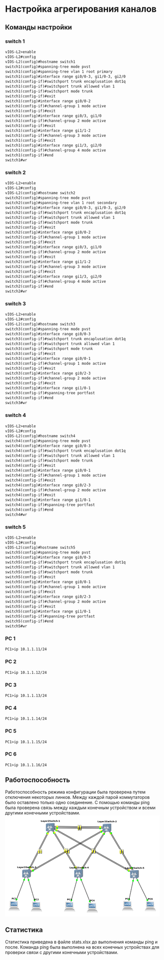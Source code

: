 # Настройка агрегирования каналов

## Команды настройки
### switch 1
```
vIOS-L2>enable
vIOS-L2#config
vIOS-L2(config)#hostname switch1
switch1(config)#spanning-tree mode pvst
switch1(config)#spanning-tree vlan 1 root primary
switch1(config)#interface range gi0/0-3, gi1/0-3, gi2/0
switch1(config-if)#switchport trunk encaplusation dot1q
switch1(config-if)#switchport trunk allowed vlan 1
switch1(config-if)#switchport mode trunk
switch1(config-if)#exit
switch1(config)#interface range gi0/0-2
switch1(config-if)#channel-group 1 mode active
switch1(config-if)#exit
switch1(config)#interface range gi0/3, gi1/0
switch1(config-if)#channel-group 2 mode active
switch1(config-if)#exit
switch1(config)#interface range gi1/1-2
switch1(config-if)#channel-group 3 mode active
switch1(config-if)#exit
switch1(config)#interface range gi1/3, gi2/0
switch1(config-if)#channel-group 4 mode active
switch1(config-if)#end
switch1#wr
```

### switch 2
```
vIOS-L2>enable
vIOS-L2#config
vIOS-L2(config)#hostname switch2
switch2(config)#spanning-tree mode pvst
switch2(config)#spanning-tree vlan 1 root secondary
switch2(config)#interface range gi0/0-3, gi1/0-3, gi2/0
switch2(config-if)#switchport trunk encaplusation dot1q
switch2(config-if)#switchport trunk allowed vlan 1
switch2(config-if)#switchport mode trunk
switch2(config-if)#exit
switch2(config)#interface range gi0/0-2
switch2(config-if)#channel-group 1 mode active
switch2(config-if)#exit
switch2(config)#interface range gi0/3, gi1/0
switch2(config-if)#channel-group 2 mode active
switch2(config-if)#exit
switch2(config)#interface range gi1/1-2
switch2(config-if)#channel-group 3 mode active
switch2(config-if)#exit
switch2(config)#interface range gi1/3, gi2/0
switch2(config-if)#channel-group 4 mode active
switch2(config-if)#end
switch2#wr
```

### switch 3
```
vIOS-L2>enable
vIOS-L2#config
vIOS-L2(config)#hostname switch3
switch3(config)#spanning-tree mode pvst
switch3(config)#interface range gi0/0-3
switch3(config-if)#switchport trunk encaplusation dot1q
switch3(config-if)#switchport trunk allowed vlan 1
switch3(config-if)#switchport mode trunk
switch3(config-if)#exit
switch3(config)#interface range gi0/0-1
switch3(config-if)#channel-group 1 mode active
switch3(config-if)#exit
switch3(config)#interface range gi0/2-3
switch3(config-if)#channel-group 2 mode active
switch3(config-if)#exit
switch3(config)#interface range gi1/0-1
switch3(config-if)#spanning-tree portfast
switch3(config-if)#end
switch3#wr
```

### switch 4
```
vIOS-L2>enable
vIOS-L2#config
vIOS-L2(config)#hostname switch4
switch4(config)#spanning-tree mode pvst
switch4(config)#interface range gi0/0-3
switch4(config-if)#switchport trunk encaplusation dot1q
switch4(config-if)#switchport trunk allowed vlan 1
switch4(config-if)#switchport mode trunk
switch4(config-if)#exit
switch4(config)#interface range gi0/0-1
switch4(config-if)#channel-group 1 mode active
switch4(config-if)#exit
switch4(config)#interface range gi0/2-3
switch4(config-if)#channel-group 2 mode active
switch4(config-if)#exit
switch4(config)#interface range gi1/0-1
switch4(config-if)#spanning-tree portfast
switch4(config-if)#end
switch4#wr
```

### switch 5
```
vIOS-L2>enable
vIOS-L2#config
vIOS-L2(config)#hostname switch5
switch5(config)#spanning-tree mode pvst
switch5(config)#interface range gi0/0-3
switch5(config-if)#switchport trunk encaplusation dot1q
switch5(config-if)#switchport trunk allowed vlan 1
switch5(config-if)#switchport mode trunk
switch5(config-if)#exit
switch5(config)#interface range gi0/0-1
switch5(config-if)#channel-group 1 mode active
switch5(config-if)#exit
switch5(config)#interface range gi0/2-3
switch5(config-if)#channel-group 2 mode active
switch5(config-if)#exit
switch5(config)#interface range gi1/0-1
switch5(config-if)#spanning-tree portfast
switch5(config-if)#end
switch5#wr
```

### PC 1
```
PC1>ip 10.1.1.11/24
```

### PC 2
```
PC1>ip 10.1.1.12/24
```

### PC 3
```
PC1>ip 10.1.1.13/24
```

### PC 4
```
PC1>ip 10.1.1.14/24
```

### PC 5
```
PC1>ip 10.1.1.15/24
```

### PC 6
```
PC1>ip 10.1.1.16/24
```

## Работоспособность
Работоспособность режима конфигурации была проверена путем отключения некоторых линков. Между каждой парой коммутаторов было оставлено только одно соединение. С помощью команды ping была проверена связь между каждым конечным устройством и всеми другими конечными устройствами.
![topology](images/lab3topology.png)

## Статистика
Статистика приведена в файле stats.xlsx до выполнения команды ping и после. Команда ping была выполнена на всех конечных устройствах для проверки связи с другими конечными устройствами.